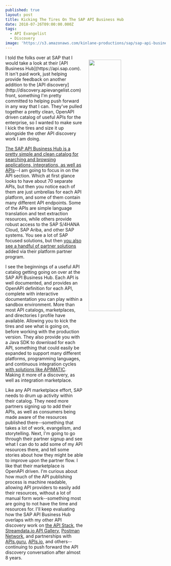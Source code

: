 ```yaml
---
published: true
layout: post
title: Kicking The Tires On The SAP API Business Hub
date: 2018-07-26T09:00:00.000Z
tags:
  - API Evangelist
  - Discovery
image: 'https://s3.amazonaws.com/kinlane-productions/sap/sap-api-business-hub.png'
---
```

<p><img src="https://s3.amazonaws.com/kinlane-productions/sap/sap-api-business-hub.png" align="right" width="45%" style="padding: 15px;" /></p>I told the folks over at SAP that I would take a look at their [API Business Hub](https://api.sap.com). It isn't paid work, just helping provide feedback on another addition to the [API discovery](http://discovery.apievangelist.com) front, something I'm pretty committed to helping push forward in any way that I can. They've pulled together a pretty clean, OpenAPI driven catalog of useful APIs for the enterprise, so I wanted to make sure I kick the tires and size it up alongside the other API discovery work I am doing.

[The SAP API Business Hub is a pretty simple and clean catalog for searching and browsing applications, integrations, as well as APIs](https://api.sap.com/themes/APICONTEN)--I am going to focus in on the API section. Which at first glance looks to have about 70 separate APIs, but then you notice each of them are just umbrellas for each API platform, and some of them contain many different API endpoints. Some of the APIs are simple language translation and text extraction resources, while others provide robust access to the SAP S/4HANA Cloud, SAP Ariba, and other SAP systems. You see a lot of SAP focused solutions, but then [you also see a handful of partner solutions](https://api.sap.com/themes/PartnerContent) added via their platform partner program.

I see the beginnings of a useful API catalog getting going on over at the SAP API Business Hub. Each API is well documented, and provides an OpenAPI definition for each API, complete with interactive documentation you can play within a sandbox environment. More than most API catalogs, marketplaces, and directories I profile have available. Allowing you to kick the tires and see what is going on, before working with the production version. They also provide you with a Java SDK to download for each API, something that could easily be expanded to support many different platforms, programming languages, and continuous integration cycles [with solutions like APIMATIC](http://apimatic.io). Making it more of a discovery, as well as integration marketplace.

Like any API marketplace effort, SAP needs to drum up activity within their catalog. They need more partners signing up to add their APIs, as well as consumers being made aware of the resources published there--something that takes a lot of work, evangelism, and storytelling. Next, I'm going to go through their partner signup and see what I can do to add some of my API resources there, and tell some stories about how they might be able to improve upon the partner flow. I like that their marketplace is OpenAPI driven. I'm curious about how much of the API publishing process is machine readable, allowing API providers to easily add their resources, without a lot of manual form work--something most are going to not have the time and resources for. I'll keep evaluating how the SAP API Business Hub overlaps with my other API discovery work on [the API Stack](http://theapistack.com), the [Streamdata.io API Gallery](http://api.gallery.streamdata.io/), [Postman Network](https://www.getpostman.com/api-network/), and partnerships with [APIs.guru](https://apis.guru/), [APIs.io](http://apis.io), and others--continuing to push forward the API discovery conversation after almost 8 years.

